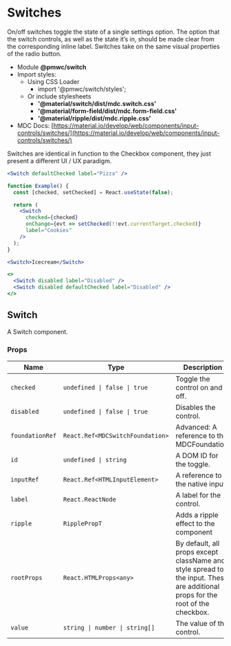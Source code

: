 # Switches

On/off switches toggle the state of a single settings option. The option that the switch controls, as well as the state it’s in, should be made clear from the corresponding inline label. Switches take on the same visual properties of the radio button.

- Module **@pmwc/switch**
- Import styles:
  - Using CSS Loader
    - import '@pmwc/switch/styles';
  - Or include stylesheets
    - **'@material/switch/dist/mdc.switch.css'**
    - **'@material/form-field/dist/mdc.form-field.css'**
    - **'@material/ripple/dist/mdc.ripple.css'**
- MDC Docs: [https://material.io/develop/web/components/input-controls/switches/](https://material.io/develop/web/components/input-controls/switches/)

Switches are identical in function to the Checkbox component, they just present a different UI / UX paradigm.

```jsx
<Switch defaultChecked label="Pizza" />
```

```jsx
function Example() {
  const [checked, setChecked] = React.useState(false);

  return (
    <Switch
      checked={checked}
      onChange={evt => setChecked(!!evt.currentTarget.checked)}
      label="Cookies"
    />
  );
}
```

```jsx
<Switch>Icecream</Switch>
```

```jsx
<>
  <Switch disabled label="Disabled" />
  <Switch disabled defaultChecked label="Disabled" />
</>
```

## Switch
A Switch component.

### Props

| Name | Type | Description |
|------|------|-------------|
| `checked` | `undefined \| false \| true` | Toggle the control on and off. |
| `disabled` | `undefined \| false \| true` | Disables the control. |
| `foundationRef` | `React.Ref<MDCSwitchFoundation>` | Advanced: A reference to the MDCFoundation. |
| `id` | `undefined \| string` | A DOM ID for the toggle. |
| `inputRef` | `React.Ref<HTMLInputElement>` | A reference to the native input. |
| `label` | `React.ReactNode` | A label for the control. |
| `ripple` | `RipplePropT` | Adds a ripple effect to the component |
| `rootProps` | `React.HTMLProps<any>` | By default, all props except className and style spread to the input. These are additional props for the root of the checkbox. |
| `value` | `string \| number \| string[]` | The value of the control. |


